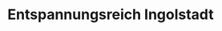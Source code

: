 ---
title: "Entspannungsreich Ingolstadt"
url: /ingolstadt/entspannungsreich-ingolstadt/
shop: Massage
---
